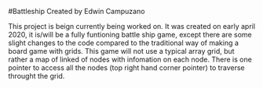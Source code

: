 #Battleship
Created by Edwin Campuzano

This project is beign currently being worked on. It was created on early april 2020, it 
is/will be a fully funtioning battle ship game, except there are some slight changes to the code 
compared to the traditional way of making a board game with grids. This game will not use a typical 
array grid, but rather a map of linked of nodes with infomation on each node. 
There is one pointer to access all the nodes (top right hand corner pointer) to traverse throught 
the grid.

